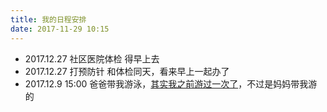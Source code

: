```yaml
---
title: 我的日程安排
date: 2017-11-29 10:15
---
```

* 2017.12.27 社区医院体检 得早上去
* 2017.12.27 打预防针 和体检同天，看来早上一起办了
* 2017.12.9 15:00 爸爸带我游泳，[其实我之前游过一次了](/2017/12/02/我第一次游泳/)，不过是妈妈带我游的